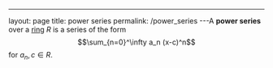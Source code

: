---
 layout: page
 title: power series
 permalink: /power_series
---A **power series** over a [ring](https://defsmath.github.io/DefsMath/ring) $R$ is a series of the form $$\sum_{n=0}^\infty a_n (x-c)^n$$ for $a_n, c\in R$. 